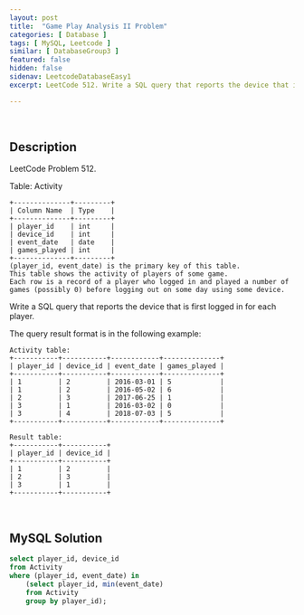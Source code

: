 ```yaml
---
layout: post
title:  "Game Play Analysis II Problem"
categories: [ Database ]
tags: [ MySQL, Leetcode ]
similar: [ DatabaseGroup3 ]
featured: false
hidden: false
sidenav: LeetcodeDatabaseEasy1
excerpt: LeetCode 512. Write a SQL query that reports the device that is first logged in for each player.

---
```


<br />

## Description

LeetCode Problem 512. 

Table: Activity

```
+--------------+---------+
| Column Name  | Type    |
+--------------+---------+
| player_id    | int     |
| device_id    | int     |
| event_date   | date    |
| games_played | int     |
+--------------+---------+
(player_id, event_date) is the primary key of this table.
This table shows the activity of players of some game.
Each row is a record of a player who logged in and played a number of games (possibly 0) before logging out on some day using some device.
```

Write a SQL query that reports the device that is first logged in for each player.

The query result format is in the following example:

```
Activity table:
+-----------+-----------+------------+--------------+
| player_id | device_id | event_date | games_played |
+-----------+-----------+------------+--------------+
| 1         | 2         | 2016-03-01 | 5            |
| 1         | 2         | 2016-05-02 | 6            |
| 2         | 3         | 2017-06-25 | 1            |
| 3         | 1         | 2016-03-02 | 0            |
| 3         | 4         | 2018-07-03 | 5            |
+-----------+-----------+------------+--------------+

Result table:
+-----------+-----------+
| player_id | device_id |
+-----------+-----------+
| 1         | 2         |
| 2         | 3         |
| 3         | 1         |
+-----------+-----------+
```

<br />

## MySQL Solution


```sql
select player_id, device_id
from Activity
where (player_id, event_date) in
    (select player_id, min(event_date)
    from Activity 
    group by player_id);
```
